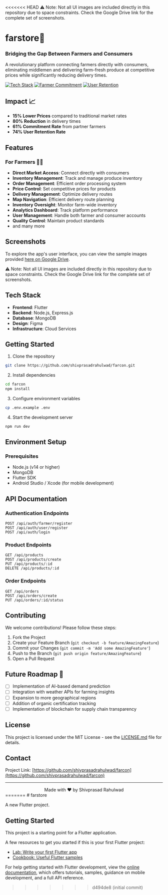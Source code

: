 <<<<<<< HEAD
⚠️ Note: Not all UI images are included directly in this repository due to space constraints. Check the Google Drive link for the complete set of screenshots.

# farstore🌾 
### Bridging the Gap Between Farmers and Consumers

A revolutionary platform connecting farmers directly with consumers, eliminating middlemen and delivering farm-fresh produce at competitive prices while significantly reducing delivery times.

[![Tech Stack](https://img.shields.io/badge/Tech%20Stack-Flutter%20%7C%20MongoDB%20%7C%20Express.js%20%7C%20Node.js-green)](#tech-stack)
[![Farmer Commitment](https://img.shields.io/badge/Farmer%20Commitment-61%25-success)](#impact)
[![User Retention](https://img.shields.io/badge/User%20Retention-74%25-success)](#impact)

## Impact 📈

- **15% Lower Prices** compared to traditional market rates
- **80% Reduction** in delivery times
- **61% Commitment Rate** from partner farmers
- **74% User Retention Rate**

## Features

### For Farmers 👨‍🌾
- **Direct Market Access**: Connect directly with consumers
- **Inventory Management**: Track and manage produce inventory
- **Order Management**: Efficient order processing system
- **Price Control**: Set competitive prices for products
- **Delivery Management**: Optimize delivery routes
- **Map Navigation**: Efficient delivery route planning
- **Inventory Oversight**: Monitor farm-wide inventory
- **Analytics Dashboard**: Track platform performance
- **User Management**: Handle both farmer and consumer accounts
- **Quality Control**: Maintain product standards
- and many more

## Screenshots
To explore the app's user interface, you can view the sample images provided [here on Google Drive](https://drive.google.com/drive/folders/12K6IJ-e4jf160u6gRkjM4H_GlgoNCBxM?usp=sharing).


⚠️ Note: Not all UI images are included directly in this repository due to space constraints. Check the Google Drive link for the complete set of screenshots.

## Tech Stack

- **Frontend**: Flutter
- **Backend**: Node.js, Express.js
- **Database**: MongoDB
- **Design**: Figma
- **Infrastructure**: Cloud Services

## Getting Started

1. Clone the repository
```bash
git clone https://github.com/shivprasadrahulwad/farcon.git
```

2. Install dependencies
```bash
cd farcon
npm install
```

3. Configure environment variables
```bash
cp .env.example .env
```

4. Start the development server
```bash
npm run dev
```

## Environment Setup

### Prerequisites
- Node.js (v14 or higher)
- MongoDB
- Flutter SDK
- Android Studio / Xcode (for mobile development)

## API Documentation

### Authentication Endpoints
```
POST /api/auth/farmer/register
POST /api/auth/user/register
POST /api/auth/login
```

### Product Endpoints
```
GET /api/products
POST /api/products/create
PUT /api/products/:id
DELETE /api/products/:id
```

### Order Endpoints
```
GET /api/orders
POST /api/orders/create
PUT /api/orders/:id/status
```

## Contributing

We welcome contributions! Please follow these steps:

1. Fork the Project
2. Create your Feature Branch (`git checkout -b feature/AmazingFeature`)
3. Commit your Changes (`git commit -m 'Add some AmazingFeature'`)
4. Push to the Branch (`git push origin feature/AmazingFeature`)
5. Open a Pull Request

## Future Roadmap 🚀

- [ ] Implementation of AI-based demand prediction
- [ ] Integration with weather APIs for farming insights
- [ ] Expansion to more geographical regions
- [ ] Addition of organic certification tracking
- [ ] Implementation of blockchain for supply chain transparency

## License

This project is licensed under the MIT License - see the [LICENSE.md](LICENSE.md) file for details.

## Contact

Project Link: [https://github.com/shivprasadrahulwad/farcon](https://github.com/shivprasadrahulwad/farcon)

---

<div align="center">
Made with ❤️ by Shivprasad Rahulwad
</div>
=======
# farstore

A new Flutter project.

## Getting Started

This project is a starting point for a Flutter application.

A few resources to get you started if this is your first Flutter project:

- [Lab: Write your first Flutter app](https://docs.flutter.dev/get-started/codelab)
- [Cookbook: Useful Flutter samples](https://docs.flutter.dev/cookbook)

For help getting started with Flutter development, view the
[online documentation](https://docs.flutter.dev/), which offers tutorials,
samples, guidance on mobile development, and a full API reference.
>>>>>>> d494de8 (initial commit)
